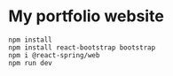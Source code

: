 # My portfolio website

```shell
npm install
npm install react-bootstrap bootstrap
npm i @react-spring/web
npm run dev
```
